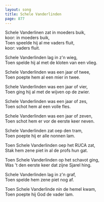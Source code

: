 ```yaml
---
layout: song
title: Schele Vanderlinden
page: 877
---
```


Schele Vanderlinen zat in moeders buik,  
koor: in moeders buik,  
Toen speelde hij al me vaders fluit,  
koor: vaders fluit.  

Schele Vanderlinden lag in z'n wieg,  
Toen spelde hij al met de kloten van een vlieg.  

Schele Vanderlinden was een jaar of twee,  
Toen poepte hem al een mier in twee.  

Schele Vanderlinden was een jaar of vier,  
Toen ging hij al met de wijven op de zwier.  

Schele Vanderlinden was een jaar of zes,  
Toen schot hem al een volle fles.  

Schele Vanderlinden was een jaar of zeven,  
Toen schot hem er vor de eerste keer neven.  

Schele Vanderlinden zat oep den tram,  
Toen poepte hij er alle nonnen lam.  

Toen Schele Vanderlinden oep het RUCA zat,  
Stak hem zene piet in al de profs hun gat.  

Toen Schele Vanderlinden op het schavot ging,  
Was 't den eerste keer dat zijne Sjarel hing.  

Schele Vanderlinden lag in z'n graf,  
Toen spelde hem zene piet nog af.  

Toen Schele Vanderlinde nin de hemel kwam,  
Toen poepte hij God de vader lam.  
